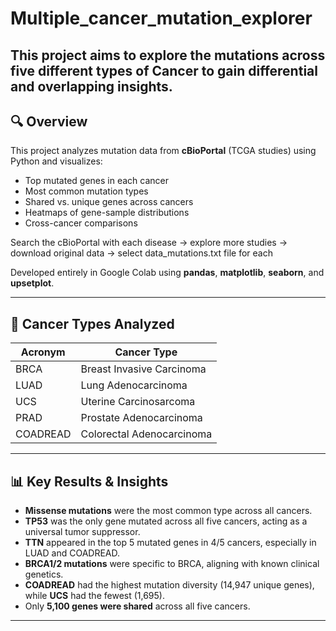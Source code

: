 # Multiple_cancer_mutation_explorer
This project aims to explore the mutations across five different types of Cancer to gain differential and overlapping insights.
---

## 🔍 Overview

This project analyzes mutation data from **cBioPortal** (TCGA studies) using Python and visualizes:
- Top mutated genes in each cancer
- Most common mutation types
- Shared vs. unique genes across cancers
- Heatmaps of gene-sample distributions
- Cross-cancer comparisons

Search the cBioPortal with each disease -> explore more studies -> download original data -> select data_mutations.txt file for each

Developed entirely in Google Colab using **pandas**, **matplotlib**, **seaborn**, and **upsetplot**.

---

## 🧪 Cancer Types Analyzed

| Acronym | Cancer Type |
|--------|--------------|
| BRCA   | Breast Invasive Carcinoma |
| LUAD   | Lung Adenocarcinoma |
| UCS    | Uterine Carcinosarcoma |
| PRAD   | Prostate Adenocarcinoma |
| COADREAD | Colorectal Adenocarcinoma |

---

## 📊 Key Results & Insights

- **Missense mutations** were the most common type across all cancers.
- **TP53** was the only gene mutated across all five cancers, acting as a universal tumor suppressor.
- **TTN** appeared in the top 5 mutated genes in 4/5 cancers, especially in LUAD and COADREAD.
- **BRCA1/2 mutations** were specific to BRCA, aligning with known clinical genetics.
- **COADREAD** had the highest mutation diversity (14,947 unique genes), while **UCS** had the fewest (1,695).
- Only **5,100 genes were shared** across all five cancers.

---


